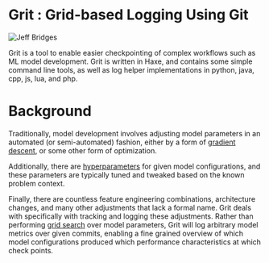 # Grit : Grid-based  Logging Using Git
![Jeff Bridges](https://i.imgur.com/hWToGc7.jpg)

Grit is a tool to enable easier checkpointing of complex workflows such as ML
model development.  Grit is written in Haxe, and contains some simple command line tools,
as well as log helper implementations in python, java, cpp, js, lua, and php.

# Background

Traditionally, model development involves adjusting model parameters in an
automated (or semi-automated) fashion, either by a form of [gradient
descent](https://en.wikipedia.org/wiki/Gradient_descent),
or some other form of optimization.

Additionally, there are
[hyperparameters](https://en.wikipedia.org/wiki/Hyperparameter_optimization) for
given model configurations, and these parameters are typically tuned and tweaked
based on the known problem context.

Finally, there are countless feature engineering combinations, architecture
changes, and many other adjustments that lack a formal name.  Grit deals with
specifically with tracking and logging these adjustments. Rather than performing
[grid
search](https://en.wikipedia.org/wiki/Hyperparameter_optimization#Approaches)
over model parameters, Grit will log arbitrary model metrics over given commits,
enabling a fine grained overview of which model configurations produced which
performance characteristics at which check points.



